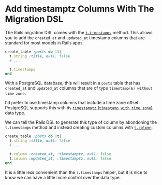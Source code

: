 # Add timestamptz Columns With The Migration DSL

The Rails migration DSL comes with the
[`t.timestamps`](https://edgeapi.rubyonrails.org/classes/ActiveRecord/ConnectionAdapters/TableDefinition.html#method-i-timestamps)
method. This allows you to add the `created_at` and `updated_at` timestamp
columns that are standard for most models in Rails apps.

```ruby
create_table :posts do |t|
  t.string :title, null: false
  # ...

  t.timestamps
end
```

With a PostgreSQL database, this will result in a `posts` table that has
`created_at` and `updated_at` columns that are of type `timestamp(6) without
time zone`.

I'd prefer to use timestamp columns that include a time zone offset. PostgreSQL
supports this with its [`timestamptz` (`timestamp with time
zone`)](https://www.postgresql.org/docs/current/datatype-datetime.html) data
type.

We can tell the Rails DSL to generate this type of column by abondoning the
`t.timestamps` method and instead creating custom columns with
[`t.column`](https://edgeapi.rubyonrails.org/classes/ActiveRecord/ConnectionAdapters/TableDefinition.html#method-i-column).

```ruby
create_table :posts do |t|
  t.string :title, null: false
  # ...

  t.column :created_at, :timestamptz, null: false
  t.column :updated_at, :timestamptz, null: false
end
```

It is a little less convenient than the `t.timestamps` helper, but it is nice
to know we can have a little more control over the data type.
